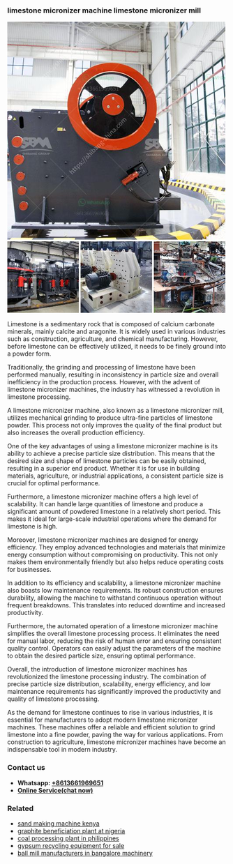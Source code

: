 <h3>limestone micronizer machine limestone micronizer mill</h3><img src='1706766880.jpg' alt=''><p>Limestone is a sedimentary rock that is composed of calcium carbonate minerals, mainly calcite and aragonite. It is widely used in various industries such as construction, agriculture, and chemical manufacturing. However, before limestone can be effectively utilized, it needs to be finely ground into a powder form.</p><p>Traditionally, the grinding and processing of limestone have been performed manually, resulting in inconsistency in particle size and overall inefficiency in the production process. However, with the advent of limestone micronizer machines, the industry has witnessed a revolution in limestone processing.</p><p>A limestone micronizer machine, also known as a limestone micronizer mill, utilizes mechanical grinding to produce ultra-fine particles of limestone powder. This process not only improves the quality of the final product but also increases the overall production efficiency.</p><p>One of the key advantages of using a limestone micronizer machine is its ability to achieve a precise particle size distribution. This means that the desired size and shape of limestone particles can be easily obtained, resulting in a superior end product. Whether it is for use in building materials, agriculture, or industrial applications, a consistent particle size is crucial for optimal performance.</p><p>Furthermore, a limestone micronizer machine offers a high level of scalability. It can handle large quantities of limestone and produce a significant amount of powdered limestone in a relatively short period. This makes it ideal for large-scale industrial operations where the demand for limestone is high.</p><p>Moreover, limestone micronizer machines are designed for energy efficiency. They employ advanced technologies and materials that minimize energy consumption without compromising on productivity. This not only makes them environmentally friendly but also helps reduce operating costs for businesses.</p><p>In addition to its efficiency and scalability, a limestone micronizer machine also boasts low maintenance requirements. Its robust construction ensures durability, allowing the machine to withstand continuous operation without frequent breakdowns. This translates into reduced downtime and increased productivity.</p><p>Furthermore, the automated operation of a limestone micronizer machine simplifies the overall limestone processing process. It eliminates the need for manual labor, reducing the risk of human error and ensuring consistent quality control. Operators can easily adjust the parameters of the machine to obtain the desired particle size, ensuring optimal performance.</p><p>Overall, the introduction of limestone micronizer machines has revolutionized the limestone processing industry. The combination of precise particle size distribution, scalability, energy efficiency, and low maintenance requirements has significantly improved the productivity and quality of limestone processing.</p><p>As the demand for limestone continues to rise in various industries, it is essential for manufacturers to adopt modern limestone micronizer machines. These machines offer a reliable and efficient solution to grind limestone into a fine powder, paving the way for various applications. From construction to agriculture, limestone micronizer machines have become an indispensable tool in modern industry.</p><h3>Contact us</h3><ul><li><strong>Whatsapp:&nbsp;<a href="https://wa.me/8613661969651">+8613661969651</a></strong></li><li><a href="https://swt.shibang-china.com/?git&amp;zhl&amp;limestone micronizer machine limestone micronizer mill"><strong>Online Service(chat now)</strong></a></li></ul><h3>Related</h3><ul><li><a href='sand making machine kenya.md'>sand making machine kenya</a></li><li><a href='graphite beneficiation plant at nigeria.md'>graphite beneficiation plant at nigeria</a></li><li><a href='coal processing plant in philippines.md'>coal processing plant in philippines</a></li><li><a href='gypsum recycling equipment for sale.md'>gypsum recycling equipment for sale</a></li><li><a href='ball mill manufacturers in bangalore machinery.md'>ball mill manufacturers in bangalore machinery</a></li></ul>
